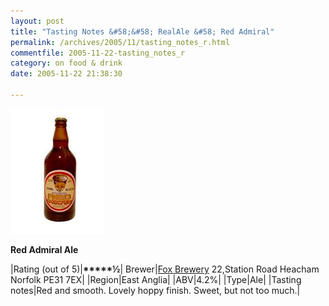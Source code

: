 ```yaml
---
layout: post
title: "Tasting Notes &#58;&#58; RealAle &#58; Red Admiral"
permalink: /archives/2005/11/tasting_notes_r.html
commentfile: 2005-11-22-tasting_notes_r
category: on food & drink
date: 2005-11-22 21:38:30

---
```


<a href="/assets/images/red_admiral.jpg"><img src="/assets/images/red_admiral-thumb.jpg" width="150" height="200" alt="Red Admiral" class="img_plain right" /></a>

**Red Admiral Ale**

|Rating (out&nbsp;of&nbsp;5)|<strong>****\*½</strong>|
Brewer|[Fox Brewery](http://www.foxbrewery.co.uk/)
22,Station Road
Heacham
Norfolk PE31 7EX|
|Region|East Anglia|
|ABV|4.2%|
|Type|Ale|
|Tasting notes|Red and smooth. Lovely hoppy finish. Sweet, but not too much.|
